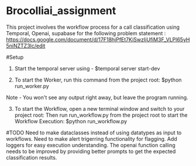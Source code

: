 # Brocolliai_assignment
This project involves the workflow process for a call classification using Temporal, Openai, supabase for the following problem statement :
https://docs.google.com/document/d/17F18hjPfEt7KiSwzIiUfiM3F_VLPl65yH5niNZTZ3lc/edit

#Setup 
1) Start the temporal server using - $temporal server start-dev
   
2) To start the Worker, run this command from the project root: $python run_worker.py

  Note - You won't see any output right away, but leave the program running.

3) To start the Workflow, open a new terminal window and switch to your project root: Then run run_workflow.py from the project root to start the Workflow Execution:
   $python run_workflow.py



#TODO 
Need to make dataclasses instead of using datatypes as input to workflows.
Need to make alert trigerring functionality for flagging.
Add loggers for easy execution understanding. 
The openai function calling needs to be improved by providing better prompts to get the expected classification results. 
